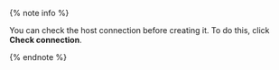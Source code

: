 {% note info %}

You can check the host connection before creating it. To do this, click **Check connection**.

{% endnote %}